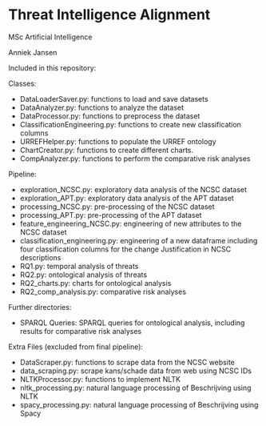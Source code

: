 # Threat Intelligence Alignment

MSc Artificial Intelligence

Anniek Jansen

Included in this repository:

Classes:
* DataLoaderSaver.py: functions to load and save datasets
* DataAnalyzer.py: functions to analyze the dataset
* DataProcessor.py: functions to preprocess the dataset
* ClassificationEngineering.py: functions to create new classification columns
* URREFHelper.py: functions to populate the URREF ontology
* ChartCreator.py: functions to create different charts.
* CompAnalyzer.py: functions to perform the comparative risk analyses

Pipeline:
* exploration_NCSC.py: exploratory data analysis of the NCSC dataset
* exploration_APT.py: exploratory data analysis of the APT dataset
* processing_NCSC.py: pre-processing of the NCSC dataset
* processing_APT.py: pre-processing of the APT dataset
* feature_engineering_NCSC.py: engineering of new attributes to the NCSC dataset
* classification_engineering.py: engineering of a new dataframe including four classification columns for the change Justification in NCSC descriptions
* RQ1.py: temporal analysis of threats
* RQ2.py: ontological analysis of threats
* RQ2_charts.py: charts for ontological analysis
* RQ2_comp_analysis.py: comparative risk analyses

Further directories:
* SPARQL Queries: SPARQL queries for ontological analysis, including results for comparative risk analyses


Extra Files (excluded from final pipeline):
* DataScraper.py: functions to scrape data from the NCSC website
* data_scraping.py: scrape kans/schade data from web using NCSC IDs
* NLTKProcessor.py: functions to implement NLTK 
* nltk_processing.py: natural language processing of Beschrijving using NLTK
* spacy_processing.py: natural language processing of Beschrijving using Spacy
